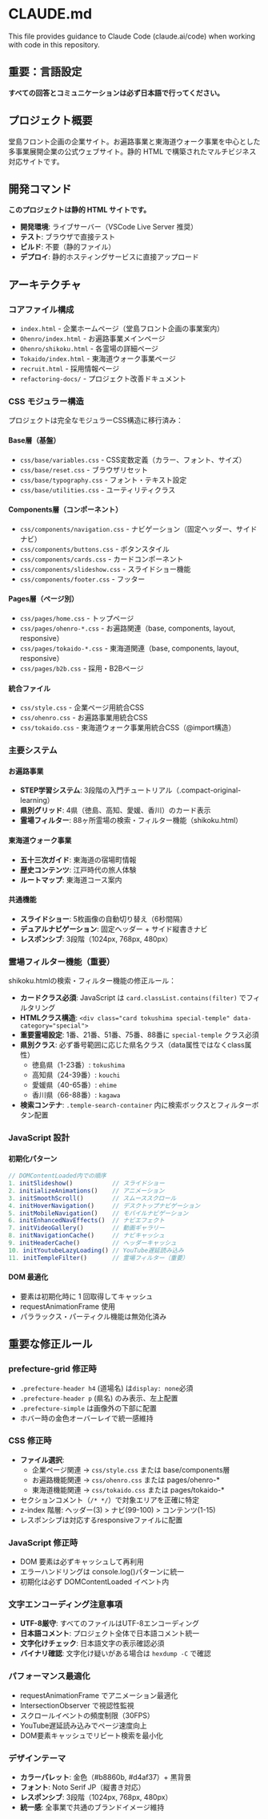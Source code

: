 # CLAUDE.md

This file provides guidance to Claude Code (claude.ai/code) when working with code in this repository.

## 重要：言語設定

**すべての回答とコミュニケーションは必ず日本語で行ってください。**

## プロジェクト概要

堂島フロント企画の企業サイト。お遍路事業と東海道ウォーク事業を中心とした多事業展開企業の公式ウェブサイト。静的 HTML で構築されたマルチビジネス対応サイトです。

## 開発コマンド

**このプロジェクトは静的 HTML サイトです。**

- **開発環境**: ライブサーバー（VSCode Live Server 推奨）
- **テスト**: ブラウザで直接テスト
- **ビルド**: 不要（静的ファイル）
- **デプロイ**: 静的ホスティングサービスに直接アップロード

## アーキテクチャ

### コアファイル構成

- `index.html` - 企業ホームページ（堂島フロント企画の事業案内）
- `Ohenro/index.html` - お遍路事業メインページ
- `Ohenro/shikoku.html` - 各霊場の詳細ページ
- `Tokaido/index.html` - 東海道ウォーク事業ページ
- `recruit.html` - 採用情報ページ
- `refactoring-docs/` - プロジェクト改善ドキュメント

### CSS モジュラー構造

プロジェクトは完全なモジュラーCSS構造に移行済み：

#### Base層（基盤）
- `css/base/variables.css` - CSS変数定義（カラー、フォント、サイズ）
- `css/base/reset.css` - ブラウザリセット
- `css/base/typography.css` - フォント・テキスト設定
- `css/base/utilities.css` - ユーティリティクラス

#### Components層（コンポーネント）
- `css/components/navigation.css` - ナビゲーション（固定ヘッダー、サイドナビ）
- `css/components/buttons.css` - ボタンスタイル
- `css/components/cards.css` - カードコンポーネント
- `css/components/slideshow.css` - スライドショー機能
- `css/components/footer.css` - フッター

#### Pages層（ページ別）
- `css/pages/home.css` - トップページ
- `css/pages/ohenro-*.css` - お遍路関連（base, components, layout, responsive）
- `css/pages/tokaido-*.css` - 東海道関連（base, components, layout, responsive）
- `css/pages/b2b.css` - 採用・B2Bページ

#### 統合ファイル
- `css/style.css` - 企業ページ用統合CSS
- `css/ohenro.css` - お遍路事業用統合CSS
- `css/tokaido.css` - 東海道ウォーク事業用統合CSS（@import構造）

### 主要システム

#### お遍路事業
- **STEP学習システム**: 3段階の入門チュートリアル（.compact-original-learning）
- **県別グリッド**: 4県（徳島、高知、愛媛、香川）のカード表示
- **霊場フィルター**: 88ヶ所霊場の検索・フィルター機能（shikoku.html）

#### 東海道ウォーク事業
- **五十三次ガイド**: 東海道の宿場町情報
- **歴史コンテンツ**: 江戸時代の旅人体験
- **ルートマップ**: 東海道コース案内

#### 共通機能
- **スライドショー**: 5枚画像の自動切り替え（6秒間隔）
- **デュアルナビゲーション**: 固定ヘッダー + サイド縦書きナビ
- **レスポンシブ**: 3段階（1024px, 768px, 480px）

### 霊場フィルター機能（重要）

shikoku.htmlの検索・フィルター機能の修正ルール：

- **カードクラス必須**: JavaScript は `card.classList.contains(filter)` でフィルタリング
- **HTMLクラス構造**: `<div class="card tokushima special-temple" data-category="special">`
- **重要霊場設定**: 1番、21番、51番、75番、88番に `special-temple` クラス必須
- **県別クラス**: 必ず番号範囲に応じた県名クラス（data属性ではなくclass属性）
  - 徳島県（1-23番）: `tokushima`
  - 高知県（24-39番）: `kouchi`
  - 愛媛県（40-65番）: `ehime`
  - 香川県（66-88番）: `kagawa`
- **検索コンテナ**: `.temple-search-container` 内に検索ボックスとフィルターボタン配置

### JavaScript 設計

#### 初期化パターン

```javascript
// DOMContentLoaded内での順序
1. initSlideshow()           // スライドショー
2. initializeAnimations()    // アニメーション
3. initSmoothScroll()        // スムーススクロール
4. initHoverNavigation()     // デスクトップナビゲーション
5. initMobileNavigation()    // モバイルナビゲーション
6. initEnhancedNavEffects()  // ナビエフェクト
7. initVideoGallery()        // 動画ギャラリー
8. initNavigationCache()     // ナビキャッシュ
9. initHeaderCache()         // ヘッダーキャッシュ
10. initYoutubeLazyLoading() // YouTube遅延読み込み
11. initTempleFilter()       // 霊場フィルター（重要）
```

#### DOM 最適化

- 要素は初期化時に 1 回取得してキャッシュ
- requestAnimationFrame 使用
- パララックス・パーティクル機能は無効化済み

## 重要な修正ルール

### prefecture-grid 修正時

- `.prefecture-header h4` (道場名) は`display: none`必須
- `.prefecture-header p` (県名) のみ表示、左上配置
- `.prefecture-simple` は画像外の下部に配置
- ホバー時の金色オーバーレイで統一感維持

### CSS 修正時

- **ファイル選択**:
  - 企業ページ関連 → `css/style.css` または base/components層
  - お遍路機能関連 → `css/ohenro.css` または pages/ohenro-*
  - 東海道機能関連 → `css/tokaido.css` または pages/tokaido-*
- セクションコメント（`/* */`）で対象エリアを正確に特定
- z-index 階層: ヘッダー(3) > ナビ(99-100) > コンテンツ(1-15)
- レスポンシブは対応するresponsiveファイルに配置

### JavaScript 修正時

- DOM 要素は必ずキャッシュして再利用
- エラーハンドリングは console.log()パターンに統一
- 初期化は必ず DOMContentLoaded イベント内

### 文字エンコーディング注意事項

- **UTF-8厳守**: すべてのファイルはUTF-8エンコーディング
- **日本語コメント**: プロジェクト全体で日本語コメント統一
- **文字化けチェック**: 日本語文字の表示確認必須
- **バイナリ確認**: 文字化け疑いがある場合は `hexdump -C` で確認

### パフォーマンス最適化

- requestAnimationFrame でアニメーション最適化
- IntersectionObserver で視認性監視
- スクロールイベントの頻度制限（30FPS）
- YouTube遅延読み込みでページ速度向上
- DOM要素キャッシュでリピート検索を最小化

### デザインテーマ

- **カラーパレット**: 金色（#b8860b, #d4af37）+ 黒背景
- **フォント**: Noto Serif JP（縦書き対応）
- **レスポンシブ**: 3段階（1024px, 768px, 480px）
- **統一感**: 全事業で共通のブランドイメージ維持